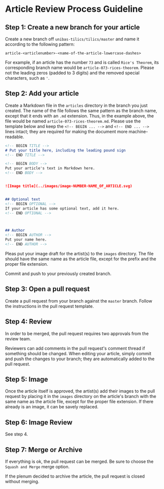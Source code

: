 # Article Review Process Guideline

## Step 1: Create a new branch for your article

Create a new branch off `unibas-tilics/tilics/master` and name it
according to the following pattern:

    article-<articlenumber>-<name-of-the-article-lowercase-dashes>
    
For example, if an article has the number `73` and is called `Rice's
Theorem`, its corresponding branch name would be
`article-073-rices-theorem`.  Please not the leading zeros (padded to
3 digits) and the removed special characters, such as `'`.

## Step 2: Add your article

Create a Markdown file in the `articles` directory in the branch you
just created.  The name of the file follows the same pattern as the
branch name, except that it ends with an `.md` extension.  Thus, in
the example above, the file would be named
`article-073-rices-theorem.md`.  Please use the template below and
keep the `<!-- BEGIN ... -->` and `<!-- END ... -->` lines intact;
they are required for making the document more machine-readable.


```markdown
<!-- BEGIN TITLE -->
# Put your title here, including the leading pound sign
<!-- END TITLE -->

<!-- BEGIN BODY -->
Put your article's text in Markdown here.
<!-- END BODY -->


![Image title](../images/image-NUMBER-NAME_OF_ARTICLE.svg)


## Optional text
<!-- BEGIN OPTIONAL -->
If your article has some optional text, add it here.
<!-- END OPTIONAL -->



## Author
<!-- BEGIN AUTHOR -->
Put your name here.
<!-- END AUTHOR -->
```

Pleas put your image draft for the artist(s) to the `images` directory.
The file should have the same name as the article file, except for the 
prefix and the proper file extension.

Commit and push to your previously created branch.

## Step 3: Open a pull request

Create a pull request from your branch against the `master` branch.
Follow the instructions in the pull request template.

## Step 4: Review

In order to be merged, the pull request requires two approvals from the 
review team.

Reviewers can add comments in the pull request's comment thread if
something should be changed.  When editing your article, simply commit
and push the changes to your branch; they are automatically added to
the pull request.

## Step 5: Image

Once the article itself is approved, the artist(s) add their images to
the pull request by placing it in the `images` directory on the
article's branch with the same name as the article file, except for
the proper file extension.  If there already is an image, it can be
savely replaced.

## Step 6: Image Review

See step 4.

## Step 7: Merge or Archive

If everything is ok, the pull request can be merged.  Be sure to
choose the `Squash and Merge` merge option.

If the plenum decided to archive the article, the pull request is
closed without merging.
